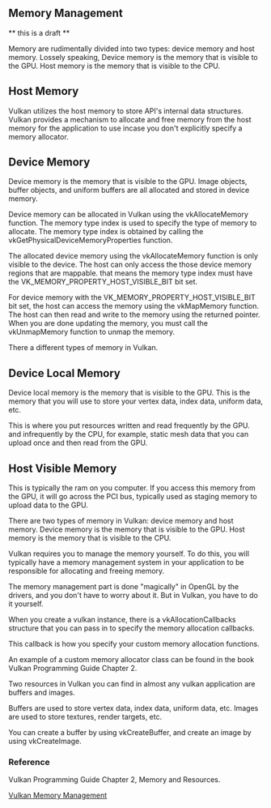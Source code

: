 ## Memory Management 

** this is a draft **

Memory are rudimentally divided into two types: device memory and host memory. Lossely speaking, Device memory is the memory that is visible to the GPU. Host memory is the memory that is visible to the CPU. 

## Host Memory

Vulkan utilizes the host memory to store API's internal data structures. Vulkan provides a mechanism to allocate and free memory from the host memory for the application to use incase you don't explicitly specify a memory allocator.


## Device Memory

Device memory is the memory that is visible to the GPU. Image objects, buffer objects, and uniform buffers are all allocated and stored in device memory.

Device memory can be allocated in Vulkan using the vkAllocateMemory function. The memory type index is used to specify the type of memory to allocate. The memory type index is obtained by calling the vkGetPhysicalDeviceMemoryProperties function.

The allocated device memory using the vkAllocateMemory function is only visible to the device. The host can only access the those device memory regions that are mappable. that means the memory type index must have the VK_MEMORY_PROPERTY_HOST_VISIBLE_BIT bit set.

For device memory with the VK_MEMORY_PROPERTY_HOST_VISIBLE_BIT bit set, the host can access the memory using the vkMapMemory function. The host can then read and write to the memory using the returned pointer. When you are done updating the memory, you must call the vkUnmapMemory function to unmap the memory.








There a different types of memory in Vulkan.

## Device Local Memory

Device local memory is the memory that is visible to the GPU. This is the memory that you will use to store your vertex data, index data, uniform data, etc. 

This is where you put resources written and read frequently by the GPU. and infrequently by the CPU, for example, static mesh data that you can upload once and then read from the GPU.

## Host Visible Memory

This is typically the ram on you computer. If you access this memory from the GPU, it will go across the PCI bus, typically used as staging memory to upload data to the GPU.




There are two types of memory in Vulkan: device memory and host memory. Device memory is the memory that is visible to the GPU. Host memory is the memory that is visible to the CPU.

Vulkan requires you to manage the memory yourself. To do this, you will typically have a memory management system in your application to be responsible for allocating and freeing memory.

The memory management part is done "magically" in OpenGL by the drivers, and you don't have to worry about it. But in Vulkan, you have to do it yourself.

When you create a vulkan instance, there is a vkAllocationCallbacks structure that you can pass in to specify the memory allocation callbacks. 

This callback is how you specify your custom memory allocation functions. 

An example of a custom memory allocator class can be found in the book Vulkan Programming Guide Chapter 2.

Two resources in Vulkan you can find in almost any vulkan application are buffers and images.

Buffers are used to store vertex data, index data, uniform data, etc. Images are used to store textures, render targets, etc.

You can create a buffer by using vkCreateBuffer, and create an image by using vkCreateImage.







### Reference

Vulkan Programming Guide Chapter 2, Memory and Resources.

[Vulkan Memory Management](https://www.youtube.com/watch?v=gM93bbKQ0P8&ab_channel=Vulkan)